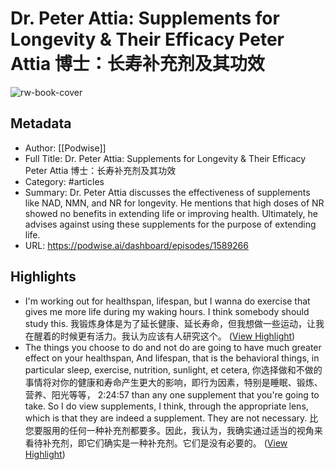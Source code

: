 # Dr. Peter Attia: Supplements for Longevity & Their Efficacy Peter Attia 博士：长寿补充剂及其功效

![rw-book-cover](https://readwise-assets.s3.amazonaws.com/media/uploaded_book_covers/profile_101759/card_WjByUKy)

## Metadata
- Author: [[Podwise]]
- Full Title: Dr. Peter Attia: Supplements for Longevity & Their Efficacy Peter Attia 博士：长寿补充剂及其功效
- Category: #articles
- Summary: Dr. Peter Attia discusses the effectiveness of supplements like NAD, NMN, and NR for longevity. He mentions that high doses of NR showed no benefits in extending life or improving health. Ultimately, he advises against using these supplements for the purpose of extending life.
- URL: https://podwise.ai/dashboard/episodes/1589266

## Highlights
- I'm working out for healthspan, lifespan, but I wanna do exercise that gives me more life during my waking hours. I think somebody should study this. 
  我锻炼身体是为了延长健康、延长寿命，但我想做一些运动，让我在醒着的时候更有活力。我认为应该有人研究这个。 ([View Highlight](https://read.readwise.io/read/01j43t1tfk6ja86vqzfrzw2k5k))
- The things you choose to do and not do are going to have much greater effect on your healthspan, And lifespan, that is the behavioral things, in particular sleep, exercise, nutrition, sunlight, et cetera, 
  你选择做和不做的事情将对你的健康和寿命产生更大的影响，即行为因素，特别是睡眠、锻炼、营养、阳光等等，
  2:24:57
  than any one supplement that you're going to take. So I do view supplements, I think, through the appropriate lens, which is that they are indeed a supplement. They are not necessary. 
  比您要服用的任何一种补充剂都要多。因此，我认为，我确实通过适当的视角来看待补充剂，即它们确实是一种补充剂。它们是没有必要的。 ([View Highlight](https://read.readwise.io/read/01j43teew48v80myc82ytmtxd4))

